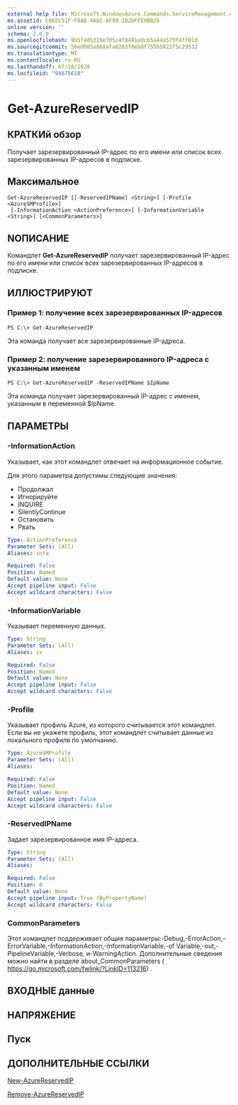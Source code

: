 ```yaml
---
external help file: Microsoft.WindowsAzure.Commands.ServiceManagement.dll-Help.xml
ms.assetid: C0EEC51F-F8AB-4A6C-8F99-2B2DFFE9BB26
online version: ''
schema: 2.0.0
ms.openlocfilehash: 9b5f4d5319e705c4f0481edcb5a44a579f4ff01d
ms.sourcegitcommit: 56ed085a868afa8263f8eb0f755b5822f5c29532
ms.translationtype: MT
ms.contentlocale: ru-RU
ms.lasthandoff: 07/18/2020
ms.locfileid: "94075618"
---
```

# Get-AzureReservedIP

## КРАТКИй обзор
Получает зарезервированный IP-адрес по его имени или список всех зарезервированных IP-адресов в подписке.

## Максимальное

```
Get-AzureReservedIP [[-ReservedIPName] <String>] [-Profile <AzureSMProfile>]
 [-InformationAction <ActionPreference>] [-InformationVariable <String>] [<CommonParameters>]
```

## NОПИСАНИЕ
Командлет **Get-AzureReservedIP** получает зарезервированный IP-адрес по его имени или список всех зарезервированных IP-адресов в подписке.

## ИЛЛЮСТРИРУЮТ

### Пример 1: получение всех зарезервированных IP-адресов
```
PS C:\> Get-AzureReservedIP
```

Эта команда получает все зарезервированные IP-адреса.

### Пример 2: получение зарезервированного IP-адреса с указанным именем
```
PS C:\> Get-AzureReservedIP -ReservedIPName $IpName
```

Эта команда получает зарезервированный IP-адрес с именем, указанным в переменной $IpName.

## ПАРАМЕТРЫ

### -InformationAction
Указывает, как этот командлет отвечает на информационное событие.

Для этого параметра допустимы следующие значения:

- Продолжал
- Игнорируйте
- INQUIRE
- SilentlyContinue
- Остановить
- Рвать

```yaml
Type: ActionPreference
Parameter Sets: (All)
Aliases: infa

Required: False
Position: Named
Default value: None
Accept pipeline input: False
Accept wildcard characters: False
```

### -InformationVariable
Указывает переменную данных.

```yaml
Type: String
Parameter Sets: (All)
Aliases: iv

Required: False
Position: Named
Default value: None
Accept pipeline input: False
Accept wildcard characters: False
```

### -Profile
Указывает профиль Azure, из которого считывается этот командлет.
Если вы не укажете профиль, этот командлет считывает данные из локального профиля по умолчанию.

```yaml
Type: AzureSMProfile
Parameter Sets: (All)
Aliases: 

Required: False
Position: Named
Default value: None
Accept pipeline input: False
Accept wildcard characters: False
```

### -ReservedIPName
Задает зарезервированное имя IP-адреса.

```yaml
Type: String
Parameter Sets: (All)
Aliases: 

Required: False
Position: 0
Default value: None
Accept pipeline input: True (ByPropertyName)
Accept wildcard characters: False
```

### CommonParameters
Этот командлет поддерживает общие параметры:-Debug,-ErrorAction,-ErrorVariable,-InformationAction,-InformationVariable,-of Variable,-out,-PipelineVariable,-Verbose, и-WarningAction. Дополнительные сведения можно найти в разделе about_CommonParameters ( https://go.microsoft.com/fwlink/?LinkID=113216) .

## ВХОДНЫЕ данные

## НАПРЯЖЕНИЕ

## Пуск

## ДОПОЛНИТЕЛЬНЫЕ ССЫЛКИ

[New-AzureReservedIP](./New-AzureReservedIP.md)

[Remove-AzureReservedIP](./Remove-AzureReservedIP.md)


